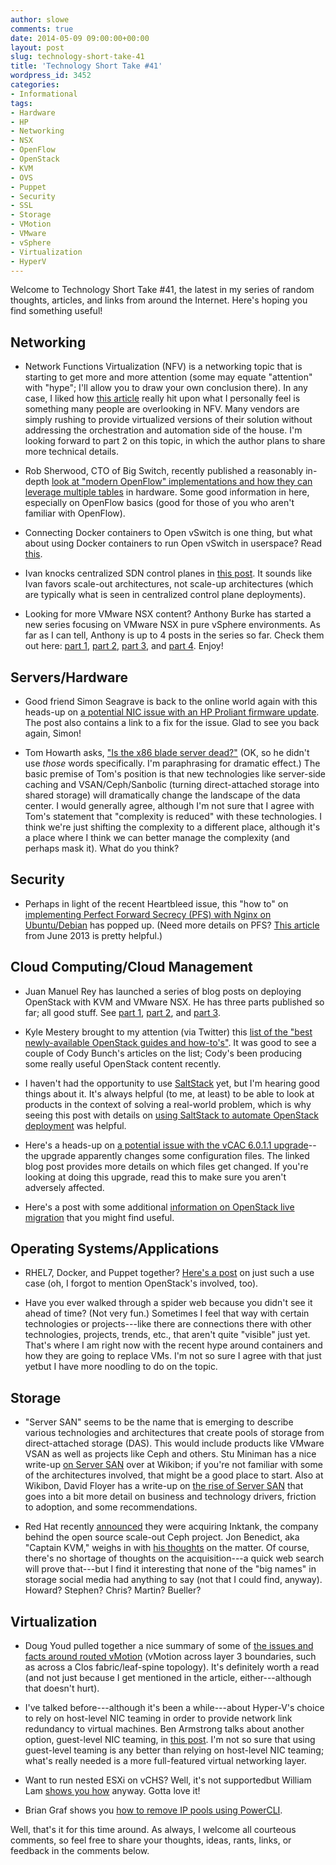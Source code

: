 ```yaml
---
author: slowe
comments: true
date: 2014-05-09 09:00:00+00:00
layout: post
slug: technology-short-take-41
title: 'Technology Short Take #41'
wordpress_id: 3452
categories:
- Informational
tags:
- Hardware
- HP
- Networking
- NSX
- OpenFlow
- OpenStack
- KVM
- OVS
- Puppet
- Security
- SSL
- Storage
- VMotion
- VMware
- vSphere
- Virtualization
- HyperV
---
```


Welcome to Technology Short Take #41, the latest in my series of random thoughts, articles, and links from around the Internet. Here's hoping you find something useful!

## Networking

* Network Functions Virtualization (NFV) is a networking topic that is starting to get more and more attention (some may equate "attention" with "hype"; I'll allow you to draw your own conclusion there). In any case, I liked how [this article](http://getcloudify.org/2014/04/09/network_automation_NFV_cloud_orchestration.html) really hit upon what I personally feel is something many people are overlooking in NFV. Many vendors are simply rushing to provide virtualized versions of their solution without addressing the orchestration and automation side of the house. I'm looking forward to part 2 on this topic, in which the author plans to share more technical details.

* Rob Sherwood, CTO of Big Switch, recently published a reasonably in-depth [look at "modern OpenFlow" implementations and how they can leverage multiple tables](http://bigswitch.com/blog/2014/05/02/modern-openflow-and-sdn) in hardware. Some good information in here, especially on OpenFlow basics (good for those of you who aren't familiar with OpenFlow).

* Connecting Docker containers to Open vSwitch is one thing, but what about using Docker containers to run Open vSwitch in userspace? Read [this](https://github.com/dave-tucker/docker-ovs).

* Ivan knocks centralized SDN control planes in [this post](http://blog.ipspace.net/2014/05/does-centralized-control-plane-make.html). It sounds like Ivan favors scale-out architectures, not scale-up architectures (which are typically what is seen in centralized control plane deployments).

* Looking for more VMware NSX content? Anthony Burke has started a new series focusing on VMware NSX in pure vSphere environments. As far as I can tell, Anthony is up to 4 posts in the series so far. Check them out here: [part 1](http://networkinferno.net/installing-vmware-nsx-part-1), [part 2](http://networkinferno.net/installing-vmware-nsx-part-2), [part 3](http://networkinferno.net/installing-vmware-nsx-part-3), and [part 4](http://networkinferno.net/installing-vmware-nsx-part-4). Enjoy!

## Servers/Hardware

* Good friend Simon Seagrave is back to the online world again with this heads-up on [a potential NIC issue with an HP Proliant firmware update](http://techhead.co/hp-proliant-firmware-update-potential-nic-issue/). The post also contains a link to a fix for the issue. Glad to see you back again, Simon!

* Tom Howarth asks, ["Is the x86 blade server dead?"](http://www.virtualizationpractice.com/next-x86-hardware-industry-death-blade-format-25417/) (OK, so he didn't use _those_ words specifically. I'm paraphrasing for dramatic effect.) The basic premise of Tom's position is that new technologies like server-side caching and VSAN/Ceph/Sanbolic (turning direct-attached storage into shared storage) will dramatically change the landscape of the data center. I would generally agree, although I'm not sure that I agree with Tom's statement that "complexity is reduced" with these technologies. I think we're just shifting the complexity to a different place, although it's a place where I think we can better manage the complexity (and perhaps mask it). What do you think?

## Security

* Perhaps in light of the recent Heartbleed issue, this "how to" on [implementing Perfect Forward Secrecy (PFS) with Nginx on Ubuntu/Debian](http://www.howtoforge.com/ssl-perfect-forward-secrecy-in-nginx-webserver) has popped up. (Need more details on PFS? [This article](https://community.qualys.com/blogs/securitylabs/2013/06/25/ssl-labs-deploying-forward-secrecy) from June 2013 is pretty helpful.)

## Cloud Computing/Cloud Management

* Juan Manuel Rey has launched a series of blog posts on deploying OpenStack with KVM and VMware NSX. He has three parts published so far; all good stuff. See [part 1](http://jreypo.wordpress.com/2014/04/29/deploying-openstack-with-kvm-and-vmware-nsx-part-1-nsx-overview-and-initial-setup/), [part 2](http://jreypo.wordpress.com/2014/05/06/deploying-openstack-with-kvm-and-vmware-nsx-part-2-configure-nsx-transport-and-logical-network-views/), and [part 3](http://jreypo.wordpress.com/2014/05/07/deploying-openstack-with-kvm-and-vmware-nsx-part-3-kvm-hypervisor-and-gluster-storage-setup/).

* Kyle Mestery brought to my attention (via Twitter) this [list of the "best newly-available OpenStack guides and how-to's"](http://opensource.com/business/14/5/new-openstack-tutorials). It was good to see a couple of Cody Bunch's articles on the list; Cody's been producing some really useful OpenStack content recently.

* I haven't had the opportunity to use [SaltStack](http://docs.saltstack.com/en/latest/) yet, but I'm hearing good things about it. It's always helpful (to me, at least) to be able to look at products in the context of solving a real-world problem, which is why seeing this post with details on [using SaltStack to automate OpenStack deployment](http://csscorp.github.io/openstack-automation/) was helpful.

* Here's a heads-up on [a potential issue with the vCAC 6.0.1.1 upgrade](http://blog.alanrocks.com/?p=282)--the upgrade apparently changes some configuration files. The linked blog post provides more details on which files get changed. If you're looking at doing this upgrade, read this to make sure you aren't adversely affected.

* Here's a post with some additional [information on OpenStack live migration](http://kimizhang.wordpress.com/2013/08/26/openstack-vm-live-migration/) that you might find useful.

## Operating Systems/Applications

* RHEL7, Docker, and Puppet together? [Here's a post](http://shadow-soft.com/rhel7-docker-openstack-puppet-oh/) on just such a use case (oh, I forgot to mention OpenStack's involved, too).

* Have you ever walked through a spider web because you didn't see it ahead of time? (Not very fun.) Sometimes I feel that way with certain technologies or projects---like there are connections there with other technologies, projects, trends, etc., that aren't quite "visible" just yet. That's where I am right now with the recent hype around containers and how they are going to replace VMs. I'm not so sure I agree with that just yetbut I have more noodling to do on the topic.

## Storage

* "Server SAN" seems to be the name that is emerging to describe various technologies and architectures that create pools of storage from direct-attached storage (DAS). This would include products like VMware VSAN as well as projects like Ceph and others. Stu Miniman has a nice write-up [on Server SAN](http://wikibon.org/wiki/v/Server_SAN_Market_Definition) over at Wikibon; if you're not familiar with some of the architectures involved, that might be a good place to start. Also at Wikibon, David Floyer has a write-up on [the rise of Server SAN](http://wikibon.org/wiki/v/The_Rise_of_Server_SAN) that goes into a bit more detail on business and technology drivers, friction to adoption, and some recommendations.

* Red Hat recently [announced](http://www.redhat.com/about/news/press-archive/2014/4/red-hat-to-acquire-inktank-provider-of-ceph) they were acquiring Inktank, the company behind the open source scale-out Ceph project. Jon Benedict, aka "Captain KVM," weighs in with [his thoughts](http://captainkvm.com/2014/05/thoughts-on-red-hats-purchase-of-inktank/) on the matter. Of course, there's no shortage of thoughts on the acquisition---a quick web search will prove that---but I find it interesting that none of the "big names" in storage social media had anything to say (not that I could find, anyway). Howard? Stephen? Chris? Martin? Bueller?

## Virtualization

* Doug Youd pulled together a nice summary of some of [the issues and facts around routed vMotion](http://blog.cnidus.net/2014/05/09/why-routed-vmotion/) (vMotion across layer 3 boundaries, such as across a Clos fabric/leaf-spine topology). It's definitely worth a read (and not just because I get mentioned in the article, either---although that doesn't hurt).

* I've talked before---although it's been a while---about Hyper-V's choice to rely on host-level NIC teaming in order to provide network link redundancy to virtual machines. Ben Armstrong talks about another option, guest-level NIC teaming, in [this post](http://blogs.msdn.com/b/virtual_pc_guy/archive/2014/04/16/hyper-v-networking-nic-teaming.aspx). I'm not so sure that using guest-level teaming is any better than relying on host-level NIC teaming; what's really needed is a more full-featured virtual networking layer.

* Want to run nested ESXi on vCHS? Well, it's not supportedbut William Lam [shows you how](http://www.virtuallyghetto.com/2014/05/how-to-run-nested-esxi-on-the-vcloud-hybrid-service.html) anyway. Gotta love it!

* Brian Graf shows you [how to remove IP pools using PowerCLI](http://blogs.vmware.com/PowerCLI/2014/05/remove-ip-pools-using-powercli.html).

Well, that's it for this time around. As always, I welcome all courteous comments, so feel free to share your thoughts, ideas, rants, links, or feedback in the comments below.
